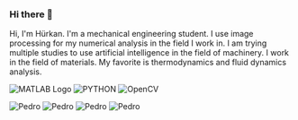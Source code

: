 ### Hi there 👋

Hi, I'm Hürkan. I'm a mechanical engineering student. 
I use image processing for my numerical analysis in the field I work in. 
I am trying multiple studies to use artificial intelligence in the field of machinery. 
I work in the field of materials. My favorite is thermodynamics and fluid dynamics analysis. 





![MATLAB Logo](https://encrypted-tbn0.gstatic.com/images?q=tbn:ANd9GcTVlg-z0pDaANuT2IP5Tp2vKNFPwrhNgA4Jc2Wf3ryU_WIK-4QlS7kWD01oPZvHXt4fUhw&usqp=CAU)
![PYTHON](https://encrypted-tbn0.gstatic.com/images?q=tbn:ANd9GcQ8WonYHG28Ejw_lpOUZCPQJOiWeqzFlhm5AbjOWtV6ew&s)
![OpenCV](https://datascientest.com/en/wp-content/uploads/sites/9/2023/11/opencv.webp)



![Pedro](https://media.giphy.com/media/v1.Y2lkPTc5MGI3NjExempheGczb3duOG8yenBkZG1kNGo3ajBtZHBmeTZ2OXR1ZmU2M2Q2YiZlcD12MV9pbnRlcm5hbF9naWZfYnlfaWQmY3Q9Zw/tHIRLHtNwxpjIFqPdV/giphy.gif)
![Pedro](https://media.giphy.com/media/v1.Y2lkPTc5MGI3NjExempheGczb3duOG8yenBkZG1kNGo3ajBtZHBmeTZ2OXR1ZmU2M2Q2YiZlcD12MV9pbnRlcm5hbF9naWZfYnlfaWQmY3Q9Zw/tHIRLHtNwxpjIFqPdV/giphy.gif)
![Pedro](https://media.giphy.com/media/v1.Y2lkPTc5MGI3NjExempheGczb3duOG8yenBkZG1kNGo3ajBtZHBmeTZ2OXR1ZmU2M2Q2YiZlcD12MV9pbnRlcm5hbF9naWZfYnlfaWQmY3Q9Zw/tHIRLHtNwxpjIFqPdV/giphy.gif)
![Pedro](https://media.giphy.com/media/v1.Y2lkPTc5MGI3NjExempheGczb3duOG8yenBkZG1kNGo3ajBtZHBmeTZ2OXR1ZmU2M2Q2YiZlcD12MV9pbnRlcm5hbF9naWZfYnlfaWQmY3Q9Zw/tHIRLHtNwxpjIFqPdV/giphy.gif)


